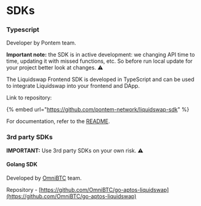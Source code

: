 # SDKs

### Typescript

Developer by Pontem team.

**Important note:** the SDK is in active development: we changing API time to time, updating it with missed functions, etc. So before run local update for your project better look at changes. :warning:

The Liquidswap Frontend SDK is developed in TypeScript and can be used to integrate Liquidswap into your frontend and DApp.

Link to repository:

{% embed url="https://github.com/pontem-network/liquidswap-sdk" %}

For documentation, refer to the [README](https://github.com/pontem-network/liquidswap-sdk#liquidswap-sdk).

### 3rd party SDKs

**IMPORTANT:** Use 3rd party SDKs on your own risk. :warning:

#### Golang SDK

Developed by [OmniBTC](https://www.omnibtc.finance/) team.

Repository - [https://github.com/OmniBTC/go-aptos-liquidswap](https://github.com/OmniBTC/go-aptos-liquidswap)


